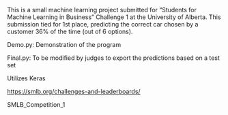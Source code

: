 This is a small machine learning project submitted for “Students for Machine Learning in Business” Challenge 1 at the University of Alberta. This submission tied for 1st place, predicting the correct car chosen by a customer 36% of the time (out of 6 options). 

Demo.py: Demonstration of the program

Final.py: To be modified by judges to export the predictions based on a test set

Utilizes Keras

https://smlb.org/challenges-and-leaderboards/

SMLB_Competition_1
